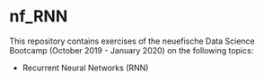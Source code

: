# nf_RNN

This repository contains exercises of the neuefische Data Science Bootcamp (October 2019 - January 2020) on the following topics:

- Recurrent Neural Networks (RNN)
